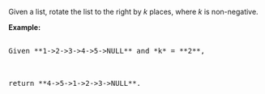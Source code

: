 
Given a list, rotate the list to the right by *k* places, where *k* is non-negative.

**Example:**
<pre>
Given **1->2->3->4->5->NULL** and *k* = **2**,

return **4->5->1->2->3->NULL**.
</pre>

